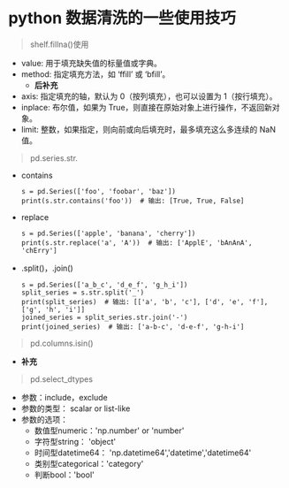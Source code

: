 # python 数据清洗的一些使用技巧
> shelf.fillna()使用
- value: 用于填充缺失值的标量值或字典。
- method: 指定填充方法，如 ‘ffill’ 或 ‘bfill’。
    - **后补充**
- axis: 指定填充的轴，默认为 0（按列填充），也可以设置为 1（按行填充）。
- inplace: 布尔值，如果为 True，则直接在原始对象上进行操作，不返回新对象。
- limit: 整数，如果指定，则向前或向后填充时，最多填充这么多连续的 NaN 值。

> pd.series.str.
- contains
  	```
    s = pd.Series(['foo', 'foobar', 'baz'])
	print(s.str.contains('foo'))  # 输出: [True, True, False]
    ```
- replace
	```
    s = pd.Series(['apple', 'banana', 'cherry'])
	print(s.str.replace('a', 'A'))  # 输出: ['ApplE', 'bAnAnA', 'chErry']
    ```
- .split()，.join() 
    ```
    s = pd.Series(['a_b_c', 'd_e_f', 'g_h_i'])
	split_series = s.str.split('_')
	print(split_series)  # 输出: [['a', 'b', 'c'], ['d', 'e', 'f'], ['g', 'h', 'i']]
	joined_series = split_series.str.join('-')
	print(joined_series)  # 输出: ['a-b-c', 'd-e-f', 'g-h-i']
    ```
> pd.columns.isin()
- **补充**
> pd.select_dtypes
- 参数：include，exclude
- 参数的类型： scalar or list-like
- 参数的选项： 
    - 数值型numeric：'np.number' or 'number'
    - 字符型string： 'object'
    - 时间型datetime64： 'np.datetime64','datetime','datetime64'
    - 类别型categorical：'category'
    - 判断bool：'bool'